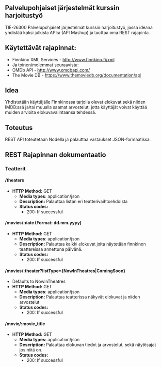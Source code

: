 Palvelupohjaiset järjestelmät kurssin harjoitustyö
------------------

TIE-26300 Palvelupohjaiset järjestelmät kurssin harjoitustyö, jossa ideana yhdistää kaksi julkista API:a (API Mashup) ja tuottaa oma REST rajapinta.

## Käytettävät rajapinnat:
* Finnkino XML Services - http://www.finnkino.fi/xml
* Ja toinen/molemmat seuraavista:
* OMDb API - http://www.omdbapi.com/
* The Movie DB - https://www.themoviedb.org/documentation/api

## Idea
Yhdistetään käyttäjälle Finnkinossa tarjolla olevat elokuvat sekä niiden IMDB:ssä ja/tai muualla saamat arvostelut, jotta käyttäjät voivat käyttää muiden arvioita elokuvavalintaansa tehdessä.

## Toteutus
REST API toteutetaan Nodella ja palauttaa vastaukset JSON-formaatissa.

## REST Rajapinnan dokumentaatio

### **Teatterit**

#### /theaters
  * **HTTP Method:** GET
    * **Media types:** application/json
    * **Description:** Palauttaa listan eri teatterivaihtoehdoista
    * **Status codes:** 
      * 200: If successful

#### /movies/:date (Format: dd.mm.yyyy)
  * **HTTP Method:** GET
    * **Media types:** application/json
    * **Description:** Palauttaa kaikki elokuvat joita näytetään finnkinon teattereissa annettuna päivänä.
    * **Status codes:** 
      * 200: If successful

#### /movies/:theater?listType={NowInTheatres|ComingSoon}
  * Defaults to NowInTheatres
  * **HTTP Method:** GET
    * **Media types:** application/json
    * **Description:** Palauttaa teatterissa näkyvät elokuvat ja niiden arvostelut
    * **Status codes:** 
      * 200: If successful

#### /movie/:movie_title
  * **HTTP Method:** GET
    * **Media types:** application/json
    * **Description:** Palauttaa elokuvan tiedot ja arvostelut, sekä näytösajat jos niitä on.
    * **Status codes:** 
      * 200: If successful